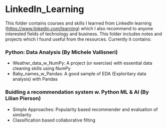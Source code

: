 # LinkedIn_Learning
  This folder contains courses and skills I learned from LinkedIn learning (https://www.linkedin.com/learning) which I also recommend to anyone interested fields of technology and business. This folder includes notes and projects which I found useful from the resources. Currently it contains:

### Python: Data Analysis (By Michele Vallisneri)
- Weather_data_w_NumPy: A project (or exercise) with essential data cleaning skills using NumPy
- Baby_names_w_Pandas: A good sample of EDA (Exploritary data analysis) with Pandas

### Buidling a recommendation system w. Python ML & AI (By Lilian Pierson)
- Simple Approaches: Popularity based recommender and evaluation of similarity
- Classification based collaborative filting
